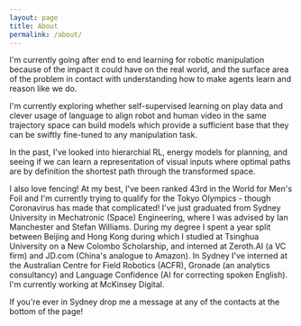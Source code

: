 ```yaml
---
layout: page
title: About
permalink: /about/
---
```


I'm currently going after end to end learning for robotic manipulation because of the impact it could have on the real world, and the surface area of the problem in contact with understanding how to make agents learn and reason like we do. 

I'm currently exploring whether self-supervised learning on play data and clever usage of language to align robot and human video in the same trajectory space can build models which provide a sufficient base that they can be swiftly fine-tuned to any manipulation task.

In the past, I've looked into hierarchial RL, energy models for planning, and seeing if we can learn a representation of visual inputs where optimal paths are by definition the shortest path through the transformed space. 

I also love fencing! At my best, I've been ranked 43rd in the World for Men's Foil and I'm currently trying to qualify for the Tokyo Olympics - though Coronavirus has made that complicated! I've just graduated from Sydney University in Mechatronic (Space) Engineering, where I was advised by Ian Manchester and Stefan Williams. During my degree I spent a year split between Beijing and Hong Kong during which I studied at Tsinghua University on a New Colombo Scholarship, and interned at Zeroth.AI (a VC firm) and JD.com (China's analogue to Amazon). In Sydney I've interned at the Australian Centre for Field Robotics (ACFR),  Gronade (an analytics consultancy) and Language Confidence (AI for correcting spoken English). I'm currently working at McKinsey Digital. 

If you're ever in Sydney drop me a message at any of the contacts at the bottom of the page!



